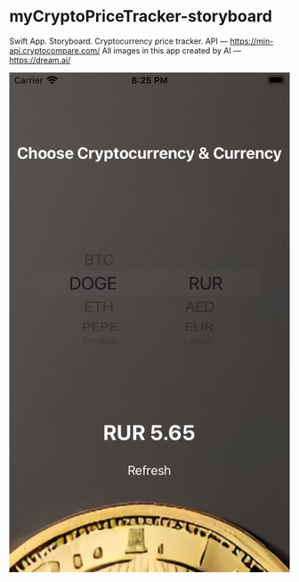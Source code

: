 # myCryptoPriceTracker-storyboard

Swift App. Storyboard. Cryptocurrency price tracker.
API — https://min-api.cryptocompare.com/
All images in this app created by AI — https://dream.ai/

![App Image Example](https://github.com/MyAwesomeGit/myCryptoPriceTracker-storyboard/blob/main/Images/AppImageExample.PNG)
